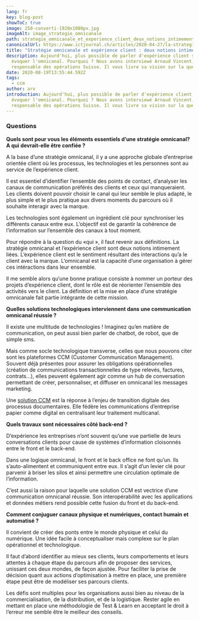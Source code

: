 ```yaml
---
lang: fr
key: blog-post
showToC: true
image: 258-converti-1920x1080px.jpg
imageAlt: image_strategie_omnicanale
path: strategie_omnicanale_et_experience_client_deux_notions_intimement_liees
canonicalUrl: https://www.ictjournal.ch/articles/2020-04-27/la-strategie-omnicanal-et-lexperience-client-sont-deux-notions-intimement-liees
title: "Stratégie omnicanale et expérience client : deux notions intimement liées"
description: Aujourd'hui, plus possible de parler d'expérience client sans
  évoquer l'omnicanal. Pourquoi ? Nous avons interviewé Arnaud Vincent, notre
  responsable des opérations Suisse. Il vous livre sa vision sur la question.
date: 2020-08-19T13:55:44.592Z
tags:
  - ccm
author: arv
introduction: Aujourd'hui, plus possible de parler d'expérience client sans
  évoquer l'omnicanal. Pourquoi ? Nous avons interviewé Arnaud Vincent, notre
  responsable des opérations Suisse. Il vous livre sa vision sur la question.
---
```

### Questions

**Quels sont pour vous les éléments essentiels d’une stratégie omnicanal? A qui devrait-elle être confiée ?**

A la base d’une stratégie omnicanal, il y a une approche globale d’entreprise orientée client où les processus, les technologies et les personnes sont au service de l’expérience client.

Il est essentiel d’identifier l’ensemble des points de contact, d’analyser les canaux de communication préférés des clients et ceux qui manqueraient. Les clients doivent pouvoir choisir le canal qui leur semble le plus adapté, le plus simple et le plus pratique aux divers moments du parcours où il souhaite interagir avec la marque.

Les technologies sont également un ingrédient clé pour synchroniser les différents canaux entre eux. L’objectif est de garantir la cohérence de l’information sur l’ensemble des canaux à tout moment.

Pour répondre à la question du «qui », il faut revenir aux définitions. La stratégie omnicanal et l’expérience client sont deux notions intimement liées. L’expérience client est le sentiment résultant des interactions qu’a le client avec la marque. L‘omnicanal est la capacité d’une organisation à gérer ces intéractions dans leur ensemble.

Il me semble alors qu‘une bonne pratique consiste à nommer un porteur des projets d’expérience client, dont le rôle est de réorienter l’ensemble des activités vers le client. La définition et la mise en place d’une stratégie omnicanale fait partie intégrante de cette mission.

**Quelles solutions technologiques interviennent dans une communication omnicanal réussie ?**

Il existe une multitude de technologies ! Imaginez qu’en matière de communication, on peut aussi bien parler de chatbot, de robot, que de simple sms.

Mais comme socle technologique transverse, celles que nous pouvons citer sont les plateformes CCM (Customer Communication Management). Souvent déjà présentes pour assurer les obligations opérationnelles (création de communications transactionnelles de type relevés, factures, contrats…), elles peuvent également agir comme un hub de conversation permettant de créer, personnaliser, et diffuser en omnicanal les messages marketing.

Une [solution CCM](https://blog-consulting-and-integration.tessi.eu/posts/6-leviers-pour-capitaliser-sur-sa-solution-CCM) est la réponse à l’enjeu de transition digitale des processus documentaires. Elle fédère les communications d’entreprise papier comme digital en centralisant leur traitement multicanal.

**Quels travaux sont nécessaires côté back-end ?**

D’expérience les entreprises n’ont souvent qu’une vue partielle de leurs conversations clients pour cause de systèmes d’information cloisonnés entre le front et le back-end.

Dans une logique omnicanal, le front et le back office ne font qu’un. Ils s’auto-alimentent et communiquent entre eux. Il s’agit d’un levier clé pour parvenir à briser les silos et ainsi permettre une circulation optimale de l’information.

C’est aussi la raison pour laquelle une solution CCM est vectrice d’une communication omnicanal réussie. Son interopérabilité avec les applications et données métiers rend possible cette fusion du front et du back-end.

**Comment conjuguer canaux physique et numériques, contact humain et automatisé ?**

Il convient de créer des ponts entre le monde physique et celui du numérique. Une idée facile à conceptualiser mais complexe sur le plan opérationnel et technologique.

Il faut d’abord identifier au mieux ses clients, leurs comportements et leurs attentes à chaque étape du parcours afin de proposer des services, unissant ces deux mondes, de façon ajustée. Pour faciliter la prise de décision quant aux actions d’optimisation à mettre en place, une première étape peut être de modéliser ses parcours clients.

Les défis sont multiples pour les organisations aussi bien au niveau de la commercialisation, de la distribution, et de la logistique. Rester agile en mettant en place une méthodologie de Test & Learn en acceptant le droit à l’erreur me semble être le meilleur des conseils.

<!--EndFragment-->